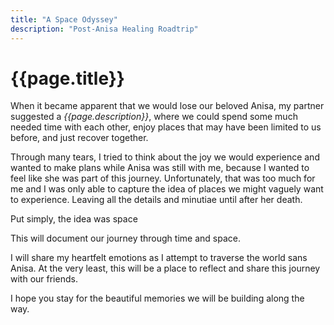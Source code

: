 ```yaml
---
title: "A Space Odyssey"
description: "Post-Anisa Healing Roadtrip"
---
```


# {{page.title}}

When it became apparent that we would lose our beloved Anisa, my partner suggested a _{{page.description}}_, where we could spend some much needed time with each other, enjoy places that may have been limited to us before, and just recover together. 

Through many tears, I tried to think about the joy we would experience and wanted to make plans while Anisa was still with me, because I wanted to feel like she was part of this journey. Unfortunately, that was too much for me and I was only able to capture the idea of places we might vaguely want to experience. Leaving all the details and minutiae until after her death. 

Put simply, 
                the           idea          was            space

This will document our journey through time and space. 

I will share my heartfelt emotions as I attempt to traverse the world sans Anisa. At the very least, this will be a place to reflect and share this journey with our friends. 

I hope you stay for the beautiful memories we will be building along the way. 
